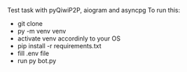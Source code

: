 Test task with pyQiwiP2P, aiogram and asyncpg
To run this:
- git clone
- py -m venv venv
- activate venv accordinly to your OS
- pip install -r requirements.txt
- fill .env file
- run py bot.py